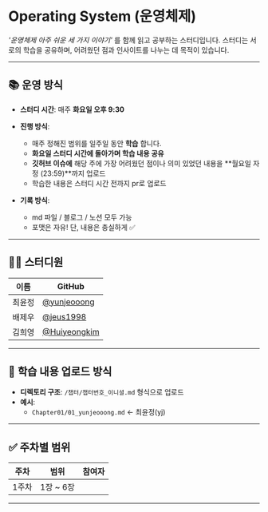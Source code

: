 # Operating System (운영체제)

 _'운영체제 아주 쉬운 세 가지 이야기'_ 를 함께 읽고 공부하는 스터디입니다.
스터디는 서로의 학습을 공유하며, 어려웠던 점과 인사이트를 나누는 데 목적이 있습니다. 

---

## 📚 운영 방식

- **스터디 시간**: 매주 **화요일 오후 9:30**
- **진행 방식**:
  - 매주 정해진 범위를 일주일 동안 **학습** 합니다.
  - **화요일 스터디 시간에 돌아가며 학습 내용 공유**
  - **깃허브 이슈에** 해당 주에 가장 어려웠던 점이나 의미 있었던 내용을 **월요일 자정 (23:59)**까지 업로드
  - 학습한 내용은 스터디 시간 전까지 pr로 업로드
  
- **기록 방식**:
  - md 파일 / 블로그 / 노션 모두 가능
  - 포맷은 자유! 단, 내용은 충실하게 ✅

---

## 🧑‍💻 스터디원

| 이름   | GitHub           |
|--------|------------------|
| 최윤정 | [@yunjeooong](https://github.com/yunjeooong) |
| 배제우 | [@jeus1998](https://github.com/jeus1998)     |
| 김희영 | [@Huiyeongkim](https://github.com/Huiyeongkim) |

---

## 📂 학습 내용 업로드 방식

- **디렉토리 구조**: `/챕터/챕터번호_이니셜.md` 형식으로 업로드
- **예시**:
  - `Chapter01/01_yunjeooong.md` ← 최윤정(yj)

---

## ✅ 주차별 범위

| 주차   | 범위            | 참여자 |
|--------|-----------------|--------|
| 1주차  | 1장 ~ 6장       |      |

---
